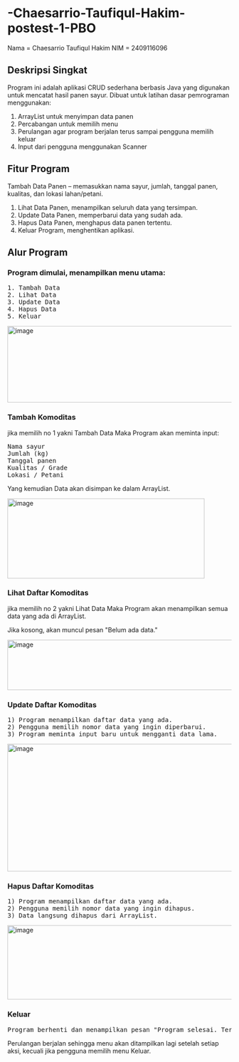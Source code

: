 # -Chaesarrio-Taufiqul-Hakim-postest-1-PBO
Nama = Chaesarrio Taufiqul Hakim
NIM = 2409116096

## Deskripsi Singkat
Program ini adalah aplikasi CRUD sederhana berbasis Java yang digunakan untuk mencatat hasil panen sayur.
Dibuat untuk latihan dasar pemrograman menggunakan:

1) ArrayList untuk menyimpan data panen
2) Percabangan untuk memilih menu
3) Perulangan agar program berjalan terus sampai pengguna memilih keluar
4) Input dari pengguna menggunakan Scanner

## Fitur Program

Tambah Data Panen – memasukkan nama sayur, jumlah, tanggal panen, kualitas, dan lokasi lahan/petani.

1) Lihat Data Panen, menampilkan seluruh data yang tersimpan.
2) Update Data Panen, memperbarui data yang sudah ada.
3) Hapus Data Panen, menghapus data panen tertentu.
4) Keluar Program, menghentikan aplikasi.

## Alur Program

### Program dimulai, menampilkan menu utama:
<pre>1. Tambah Data  
2. Lihat Data  
3. Update Data  
4. Hapus Data  
5. Keluar </pre>

<img width="594" height="172" alt="image" src="https://github.com/user-attachments/assets/acefb3ca-7e88-4305-bafb-0de78cd96961" />

### Tambah Komoditas
jika memilih no 1 yakni Tambah Data Maka Program akan meminta input:

<pre>Nama sayur
Jumlah (kg)
Tanggal panen
Kualitas / Grade
Lokasi / Petani</pre>

Yang kemudian Data akan disimpan ke dalam ArrayList.

<img width="443" height="180" alt="image" src="https://github.com/user-attachments/assets/8318ab95-b027-4f7d-be91-531cb17b3159" />

### Lihat Daftar Komoditas
jika memilih no 2 yakni Lihat Data Maka Program akan menampilkan semua data yang ada di ArrayList.

Jika kosong, akan muncul pesan "Belum ada data."

<img width="1011" height="113" alt="image" src="https://github.com/user-attachments/assets/99f573a6-bbf7-465c-96bf-af3f30efe268" />

### Update Daftar Komoditas

<pre>1) Program menampilkan daftar data yang ada.
2) Pengguna memilih nomor data yang ingin diperbarui.
3) Program meminta input baru untuk mengganti data lama.</pre>

<img width="1059" height="287" alt="image" src="https://github.com/user-attachments/assets/17db927e-02c7-4423-b73f-cf164dc9fef8" />

### Hapus Daftar Komoditas

<pre>1) Program menampilkan daftar data yang ada.
2) Pengguna memilih nomor data yang ingin dihapus.
3) Data langsung dihapus dari ArrayList.</pre>

<img width="954" height="167" alt="image" src="https://github.com/user-attachments/assets/253daee1-2428-4a12-8cd6-2a62e9ad4bc9" />

### Keluar 

<pre>Program berhenti dan menampilkan pesan "Program selesai. Terima kasih!"</pre>

Perulangan berjalan sehingga menu akan ditampilkan lagi setelah setiap aksi,
kecuali jika pengguna memilih menu Keluar.
